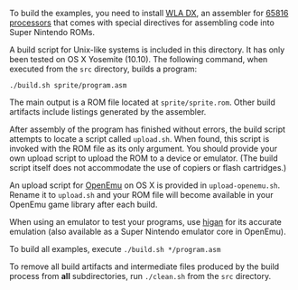 To build the examples, you need to install [WLA DX](http://www.villehelin.com/wla.html), an assembler for [65816 processors](https://en.wikipedia.org/wiki/WDC_65816/65802) that comes with special directives for assembling code into Super Nintendo ROMs.

A build script for Unix-like systems is included in this directory. It has only been tested on OS X Yosemite (10.10). The following command, when executed from the `src` directory, builds a program:

    ./build.sh sprite/program.asm

The main output is a ROM file located at `sprite/sprite.rom`. Other build artifacts include listings generated by the assembler.

After assembly of the program has finished without errors, the build script attempts to locate a script called `upload.sh`. When found, this script is invoked with the ROM file as its only argument. You should provide your own upload script to upload the ROM to a device or emulator. (The build script itself does not accommodate the use of copiers or flash cartridges.) 

An upload script for [OpenEmu](http://openemu.org/) on OS X is provided in `upload-openemu.sh`. Rename it to `upload.sh` and your ROM file will become available in your OpenEmu game library after each build.

When using an emulator to test your programs, use [higan](http://byuu.org/emulation/higan/) for its accurate emulation (also available as a Super Nintendo emulator core in OpenEmu).

To build all examples, execute `./build.sh */program.asm`

To remove all build artifacts and intermediate files produced by the build process from **all** subdirectories, run `./clean.sh` from the `src` directory.
